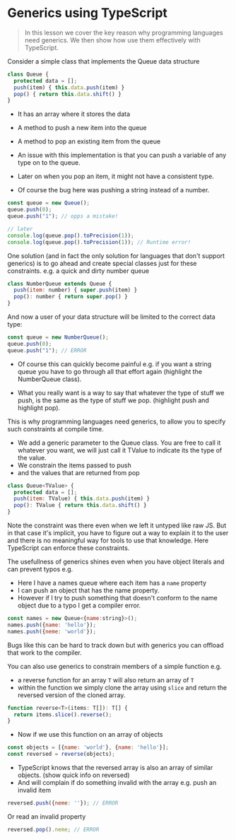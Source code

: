 # Generics using TypeScript
> In this lesson we cover the key reason why programming languages need generics. We then show how use them effectively with TypeScript.

Consider a simple class that implements the Queue data structure

```js
class Queue {
  protected data = [];
  push(item) { this.data.push(item) }
  pop() { return this.data.shift() }
}
```
* It has an array where it stores the data
* A method to push a new item into the queue
* A method to pop an existing item from the queue

* An issue with this implementation is that you can push a variable of any type on to the queue.
* Later on when you pop an item, it might not have a consistent type.
* Of course the bug here was pushing a string instead of a number.

```js
const queue = new Queue();
queue.push(0);
queue.push("1"); // opps a mistake!

// later
console.log(queue.pop().toPrecision(1));
console.log(queue.pop().toPrecision(1)); // Runtime error!
```

One solution (and in fact the only solution for languages that don't support generics) is to go ahead and create special classes just for these constraints. e.g. a quick and dirty number queue

```js
class NumberQueue extends Queue {
  push(item: number) { super.push(item) }
  pop(): number { return super.pop() }
}
```

And now a user of your data structure will be limited to the correct data type:

```js
const queue = new NumberQueue();
queue.push(0);
queue.push("1"); // ERROR
```

* Of course this can quickly become painful e.g. if you want a string queue you have to go through all that effort again (highlight the NumberQueue class).

* What you really want is a way to say that whatever the type of stuff we push, is the same as the type of stuff we pop. (highlight push and highlight pop).

This is why programming languages need generics, to allow you to specify such constraints at compile time.

* We add a generic parameter to the Queue class. You are free to call it whatever you want, we will just call it TValue to indicate its the type of the value.
* We constrain the items passed to push
* and the values that are returned from pop

```js
class Queue<TValue> {
  protected data = [];
  push(item: TValue) { this.data.push(item) }
  pop(): TValue { return this.data.shift() }
}
```

Note the constraint was there even when we left it untyped like raw JS. But in that case it's implicit, you have to figure out a way to explain it to the user and there is no meaningful way for tools to use that knowledge. Here TypeScript can enforce these constraints.

The usefullness of generics shines even when you have object literals and can prevent typos e.g.
* Here I have a names queue where each item has a `name` property
* I can push an object that has the name property.
* However if I try to push something that doesn't conform to the name object due to a typo I get a compiler error.

```js
const names = new Queue<{name:string}>();
names.push({name: 'hello'});
names.push({neme: 'world'});
```
Bugs like this can be hard to track down but with generics you can offload that work to the compiler.

You can also use generics to constrain members of a simple function e.g.
* a reverse function for an array `T` will also return an array of `T`
* within the function we simply clone the array using `slice` and return the reversed version of the cloned array.

```js
function reverse<T>(items: T[]): T[] {
  return items.slice().reverse();
}
```
* Now if we use this function on an array of objects

```js
const objects = [{name: 'world'}, {name: 'hello'}];
const reversed = reverse(objects);
```
* TypeScript knows that the reversed array is also an array of similar objects. (show quick info on reversed)
* And will complain if do something invalid with the array e.g. push an invalid item
```js
reversed.push({neme: ''}); // ERROR
```
Or read an invalid property
```js
reversed.pop().neme; // ERROR
```
